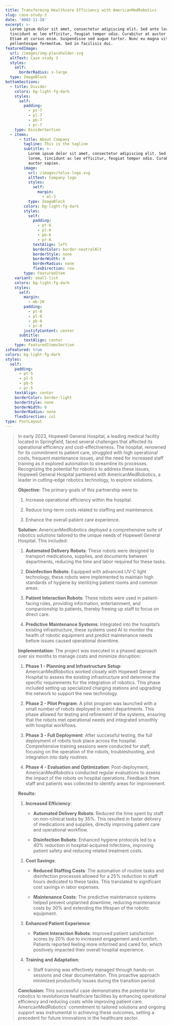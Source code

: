 ```yaml
---
title: Transforming Healthcare Efficiency with AmericanMedRobotics
slug: case-study-3
date: '0002-11-18'
excerpt: >-
  Lorem ipsum dolor sit amet, consectetur adipiscing elit. Sed ante lorem,
  tincidunt ac leo efficitur, feugiat tempor odio. Curabitur at auctor sapien.
  Etiam at cursus enim. Suspendisse sed augue tortor. Nunc eu magna vitae lorem
  pellentesque fermentum. Sed in facilisis dui.
featuredImage:
  url: /images/img-placeholder.svg
  altText: Case study 3
  styles:
    self:
      borderRadius: x-large
  type: ImageBlock
bottomSections:
  - title: Divider
    colors: bg-light-fg-dark
    styles:
      self:
        padding:
          - pt-7
          - pl-7
          - pb-7
          - pr-7
    type: DividerSection
  - items:
      - title: About Company
        tagline: This is the tagline
        subtitle: >-
          Lorem ipsum dolor sit amet, consectetur adipiscing elit. Sed ante
          lorem, tincidunt ac leo efficitur, feugiat tempor odio. Curabitur at
          auctor sapien.
        image:
          url: /images/telus-logo.svg
          altText: Company logo
          styles:
            self:
              margin:
                - ml-3
          type: ImageBlock
        colors: bg-light-fg-dark
        styles:
          self:
            padding:
              - pt-6
              - pl-6
              - pb-6
              - pr-6
            textAlign: left
            borderColor: border-neutralAlt
            borderStyle: none
            borderWidth: 0
            borderRadius: none
            flexDirection: row
        type: FeaturedItem
    variant: small-list
    colors: bg-light-fg-dark
    styles:
      self:
        margin:
          - mb-20
        padding:
          - pt-0
          - pl-0
          - pb-0
          - pr-0
        justifyContent: center
      subtitle:
        textAlign: center
    type: FeaturedItemsSection
isFeatured: true
colors: bg-light-fg-dark
styles:
  self:
    padding:
      - pt-5
      - pl-5
      - pb-5
      - pr-5
    textAlign: center
    borderColor: border-light
    borderStyle: none
    borderWidth: 0
    borderRadius: none
    flexDirection: col
type: PostLayout
---
```

> In early 2023, Hopewell General Hospital, a leading medical facility located in Springfield, faced several challenges that affected its operational efficiency and cost-effectiveness. The hospital, renowned for its commitment to patient care, struggled with high operational costs, frequent maintenance issues, and the need for increased staff training as it explored automation to streamline its processes. Recognizing the potential for robotics to address these issues, Hopewell General Hospital partnered with AmericanMedRobotics, a leader in cutting-edge robotics technology, to explore solutions.
>
> **Objective:**
> The primary goals of this partnership were to:
>
> 1.  Increase operational efficiency within the hospital.
>
> 2.  Reduce long-term costs related to staffing and maintenance.
>
> 3.  Enhance the overall patient care experience.
>
> **Solution:**
> AmericanMedRobotics deployed a comprehensive suite of robotics solutions tailored to the unique needs of Hopewell General Hospital. This included:
>
> 1.  **Automated Delivery Robots**: These robots were designed to transport medications, supplies, and documents between departments, reducing the time and labor required for these tasks.
>
> 2.  **Disinfection Robots**: Equipped with advanced UV-C light technology, these robots were implemented to maintain high standards of hygiene by sterilizing patient rooms and common areas.
>
> 3.  **Patient Interaction Robots**: These robots were used in patient-facing roles, providing information, entertainment, and companionship to patients, thereby freeing up staff to focus on direct care.
>
> 4.  **Predictive Maintenance Systems**: Integrated into the hospital’s existing infrastructure, these systems used AI to monitor the health of robotic equipment and predict maintenance needs before issues caused operational downtime.
>
> **Implementation:**
> The project was executed in a phased approach over six months to manage costs and minimize disruption:
>
> 1.  **Phase 1 - Planning and Infrastructure Setup**: AmericanMedRobotics worked closely with Hopewell General Hospital to assess the existing infrastructure and determine the specific requirements for the integration of robotics. This phase included setting up specialized charging stations and upgrading the network to support the new technology.
>
> 2.  **Phase 2 - Pilot Program**: A pilot program was launched with a small number of robots deployed in select departments. This phase allowed for testing and refinement of the systems, ensuring that the robots met operational needs and integrated smoothly with hospital workflows.
>
> 3.  **Phase 3 - Full Deployment**: After successful testing, the full deployment of robots took place across the hospital. Comprehensive training sessions were conducted for staff, focusing on the operation of the robots, troubleshooting, and integration into daily routines.
>
> 4.  **Phase 4 - Evaluation and Optimization**: Post-deployment, AmericanMedRobotics conducted regular evaluations to assess the impact of the robots on hospital operations. Feedback from staff and patients was collected to identify areas for improvement.
>
> **Results:**
>
> 1.  **Increased Efficiency**:
>
>     *   **Automated Delivery Robots**: Reduced the time spent by staff on non-clinical tasks by 35%. This resulted in faster delivery of medications and supplies, directly improving patient care and operational workflow.
>
>     *   **Disinfection Robots**: Enhanced hygiene protocols led to a 40% reduction in hospital-acquired infections, improving patient safety and reducing related treatment costs.
>
> 2.  **Cost Savings**:
>
>     *   **Reduced Staffing Costs**: The automation of routine tasks and disinfection processes allowed for a 25% reduction in staff hours dedicated to these tasks. This translated to significant cost savings in labor expenses.
>
>     *   **Maintenance Costs**: The predictive maintenance systems helped prevent unplanned downtime, reducing maintenance costs by 30% and extending the lifespan of the robotic equipment.
>
> 3.  **Enhanced Patient Experience**:
>
>     *   **Patient Interaction Robots**: Improved patient satisfaction scores by 20% due to increased engagement and comfort. Patients reported feeling more informed and cared for, which positively impacted their overall hospital experience.
>
> 4.  **Training and Adaptation**:
>
>     *   Staff training was effectively managed through hands-on sessions and clear documentation. This proactive approach minimized productivity losses during the transition period.
>
> **Conclusion:**
> This successful case demonstrates the potential for robotics to revolutionize healthcare facilities by enhancing operational efficiency and reducing costs while improving patient care. AmericanMedRobotics' commitment to tailored solutions and ongoing support was instrumental in achieving these outcomes, setting a precedent for future innovations in the healthcare sector.

